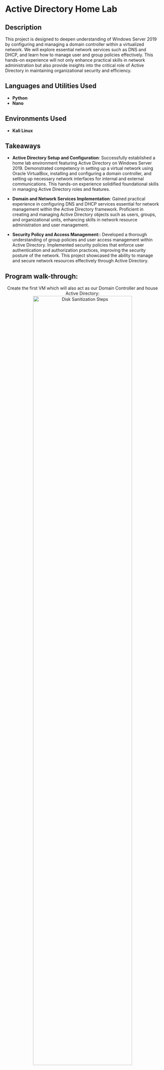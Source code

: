 <h1>Active Directory Home Lab</h1>


<h2>Description</h2>
This project is designed to deepen understanding of Windows Server 2019 by configuring and managing a domain controller within a virtualized network. We will explore essential network services such as DNS and DHCP, and learn how to manage user and group policies effectively. This hands-on experience will not only enhance practical skills in network administration but also provide insights into the critical role of Active Directory in maintaining organizational security and efficiency. <br />


<h2>Languages and Utilities Used</h2>

- <b>Python</b> 
- <b>Nano</b>

<h2>Environments Used </h2>

- <b>Kali Linux</b> 

<h2>Takeaways</h2>

- <b>Active Directory Setup and Configuration</b>: Successfully established a home lab environment featuring Active Directory on Windows Server 2019. Demonstrated competency in setting up a virtual network using Oracle VirtualBox, installing and configuring a domain controller, and setting up necessary network interfaces for internal and external communications. This hands-on experience solidified foundational skills in managing Active Directory roles and features.

- <b>Domain and Network Services Implementation</b>: Gained practical experience in configuring DNS and DHCP services essential for network management within the Active Directory framework. Proficient in creating and managing Active Directory objects such as users, groups, and organizational units, enhancing skills in network resource administration and user management.

- <b>Security Policy and Access Management:</b>: Developed a thorough understanding of group policies and user access management within Active Directory. Implemented security policies that enforce user authentication and authorization practices, improving the security posture of the network. This project showcased the ability to manage and secure network resources effectively through Active Directory.

<h2>Program walk-through:</h2>

<p align="center">
Create the first VM which will also act as our Domain Controller and house Active Directory: <br/>
<img src="https://i.imgur.com/62TgaWL.png" height="80%" width="80%" alt="Disk Sanitization Steps"/>
<br />
<br />
Configure 2 network adapters with one being used to connect to the outside internet and the other being used to connect to Virtual Box private network that the clients can connect to:  <br/>
<img src="https://i.imgur.com/tcTyMUE.png" height="80%" width="80%" alt="Disk Sanitization Steps"/>
<br />
<br />
Install Active Directory and create Domain name: <br/>
<img src="https://i.imgur.com/nCIbXbg.png" height="80%" width="80%" alt="Disk Sanitization Steps"/>
<br />
<br />
Configure NAT and Routing so clients on the private network can reach the internet through the Domain Controller:  <br/>
<img src="https://i.imgur.com/cdFHBiU.png" height="80%" width="80%" alt="Disk Sanitization Steps"/>
<br />
<br />
Configure DHCP on Domain Controller so when Windows 10 machine is created it can automatically get an IP address:  <br/>
<img src="https://i.imgur.com/JL945Ga.png" height="80%" width="80%" alt="Disk Sanitization Steps"/>
<br />
<br />
Powershell script that will create 1k+ users in Active Directory:  <br/>
<img src="https://i.imgur.com/K71yaM2.png" height="80%" width="80%" alt="Disk Sanitization Steps"/>
<br />
<br />
Create second VM and install Windows 10 on it which will connect to the private virtual box network. Will then be named CLIENT1 and we will log into it with one of the domain accounts:  <br/>
<img src="https://i.imgur.com/AeZkvFQ.png" height="80%" width="80%" alt="Disk Sanitization Steps"/>
</p>


<!--
 ```diff
- text in red
+ text in green
! text in orange
# text in gray
@@ text in purple (and bold)@@
```
--!>
